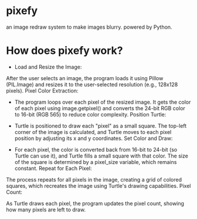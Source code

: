# pixefy
an image redraw system to make images blurry. powered by Python.

# How does pixefy work?
- Load and Resize the Image:

After the user selects an image, the program loads it using Pillow (PIL.Image) and resizes it to the user-selected resolution (e.g., 128x128 pixels).
Pixel Color Extraction:

- The program loops over each pixel of the resized image.
It gets the color of each pixel using image.getpixel() and converts the 24-bit RGB color to 16-bit (RGB 565) to reduce color complexity.
Position Turtle:

- Turtle is positioned to draw each "pixel" as a small square.
The top-left corner of the image is calculated, and Turtle moves to each pixel position by adjusting its x and y coordinates.
Set Color and Draw:

- For each pixel, the color is converted back from 16-bit to 24-bit (so Turtle can use it), and Turtle fills a small square with that color.
The size of the square is determined by a pixel_size variable, which remains constant.
Repeat for Each Pixel:

The process repeats for all pixels in the image, creating a grid of colored squares, which recreates the image using Turtle's drawing capabilities.
Pixel Count:

As Turtle draws each pixel, the program updates the pixel count, showing how many pixels are left to draw.
